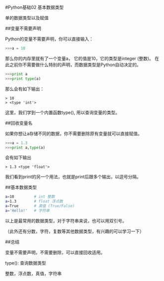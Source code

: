 #Python基础02 基本数据类型

单的数据类型以及赋值


##变量不需要声明

Python的变量不需要声明，你可以直接输入：

```python
>>>a = 10
```

那么你的内存里就有了一个变量a， 它的值是10，它的类型是integer (整数)。 在此之前你不需要做什么特别的声明，而数据类型是Python自动决定的。


```python
>>>print a
>>>print type(a)
```

那么会有如下输出：

```ouput
> 10
> <type 'int'>
```

这里，我们学到一个内置函数type(), 用以查询变量的类型。

 

##回收变量名

如果你想让a存储不同的数据，你不需要删除原有变量就可以直接赋值。
```python
>>>a = 1.3
>>>print a,type(a)
```

会有如下输出

```ouput
> 1.3 <type 'float'>
```


我们看到print的另一个用法，也就是print后跟多个输出，以逗号分隔。

 

##基本数据类型
```bash
a=10         # int 整数
a=1.3        # float 浮点数
a=True       # 真值 (True/False)
a='Hello!'   # 字符串
``` 

以上是最常用的数据类型，对于字符串来说，也可以用双引号。

（此外还有分数，字符，复数等其他数据类型，有兴趣的可以学习一下）

 

##总结

变量不需要声明，不需要删除，可以直接回收适用。

type(): 查询数据类型

整数，浮点数，真值，字符串
